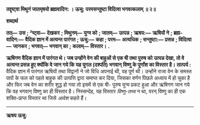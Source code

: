 **तद्दृष्ट्वा मिथुनं जातमृषयो ब्रह्मवादिन: ।** **ऊचु: परमसन्तुष्टा विदित्वा भगवत्कलाम् ॥ २॥** 

**शब्दार्थ** 

**तत्—** **उस** **; ²ष्ट्वा—** **देखकर** **; मिथुनम्—** **युग्म को** **; जातम्—** **उत्पन्न** **; ऋषय:—** **ऋषियों ने** **; ब्रह्म-वादिन:—** **वैदिक ज्ञान में अत्यन्त** **पारंगत** **; ऊचु:—** **कहा** **; परम—** **अत्यधिक** **; सन्तुष्टा:—** **प्रसन्न** **; विदित्वा—** **जानकर** **; भगवत्—** **भगवान् का** **; कलाम्—** **विस्तार।** **.** 

**ऋषिगण वैदिक ज्ञान में पारंगत थे। जब उन्होंने वेन की बाहुओं से एक षी तथा पुरुष को** **उत्पन्न देखा, तो वे अत्यन्त प्रसन्न हुए क्योंकि वे जान गये कि यह युगल (दश्पति) भगवान्** **विष्णु के पूर्णांश का विस्तार है।** **तात्पर्य :** वैदिक ज्ञान में पारंगत ऋषियों तथा विद्वानों ने जो विधि अपनाई थी, वह पूर्ण थी। उन्होंने राजा वेन के समस्त पापों के फल को पहले बाहुक की उत्पत्ति द्वारा समाप्त कर दिया, जिसका वर्णन पिछले अध्याय में हो चुका है और फिर जब वेन का शरीर शुद्ध हो गया तो इसमें से एक षी- पुरुष युग्म प्रकट हुआ और ऋषिगण जान गये कि वह भगवान् विष्णु का ही विस्तार है। निस्सन्देह, यह विस्तार *विष्णु-तत्त्व* न था, वरन् विष्णु का ही एक शक्ति-प्राप्त विस्तार था जिसे *आवेश* कहते हैं। 

**** 

**ऋषय ऊचु:** 